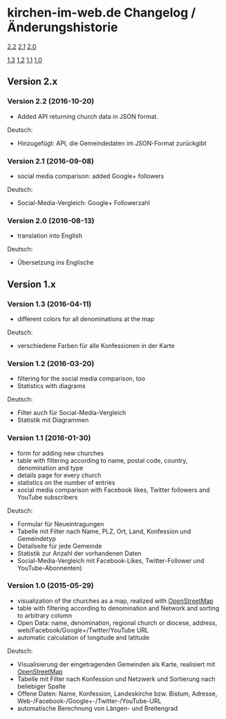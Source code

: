 ﻿# kirchen-im-web.de Changelog / Änderungshistorie

[2.2](#version-22-2016-10-20)
[2.1](#version-21-2016-09-08)
[2.0](#version-20-2016-08-13)

[1.3](#version-13-2016-04-11)
[1.2](#version-12-2016-03-20)
[1.1](#version-11-2016-01-30)
[1.0](#version-10-2015-05-29)

## Version 2.x

### Version 2.2 (2016-10-20)
* Added API returning church data in JSON format.

Deutsch:
* Hinzugefügt: API, die Gemeindedaten im JSON-Format zurückgibt

### Version 2.1 (2016-09-08)
* social media comparison: added Google+ followers

Deutsch:
* Social-Media-Vergleich: Google+ Followerzahl

### Version 2.0 (2016-08-13)
* translation into English

Deutsch:
* Übersetzung ins Englische


## Version 1.x

### Version 1.3 (2016-04-11)
* different colors for all denominations at the map

Deutsch:
* verschiedene Farben für alle Konfessionen in der Karte

### Version 1.2 (2016-03-20)
* filtering for the social media comparison, too
* Statistics with diagrams

Deutsch:
* Filter auch für Social-Media-Vergleich
* Statistik mit Diagrammen

### Version 1.1 (2016-01-30)
* form for adding new churches
* table with filtering according to name, postal code, country, denomination and type
* details page for every church
* statistics on the number of entries
* social media comparison with Facebook likes, Twitter followers and YouTube subscribers

Deutsch:
* Formular für Neueintragungen
* Tabelle mit Filter nach Name, PLZ, Ort, Land, Konfession und Gemeindetyp
* Detailseite für jede Gemeinde
* Statistik zur Anzahl der vorhandenen Daten
* Social-Media-Vergleich mit Facebook-Likes, Twitter-Follower und YouTube-Abonnenten)

### Version 1.0 (2015-05-29)
* visualization of the churches as a map, realized with [OpenStreetMap](https://www.openstreetmap.org/)
* table with filtering according to denomination and Network and sorting to arbitrary column
* Open Data: name, denomination, regional church or diocese, address, web/Facebook/Google+/Twitter/YouTube URL
* automatic calculation of longitude and latitude

Deutsch:
* Visualisierung der eingetragenden Gemeinden als Karte, realisiert mit [OpenStreetMap](https://www.openstreetmap.org/)
* Tabelle mit Filter nach Konfession und Netzwerk und Sortierung nach beliebiger Spalte
* Offene Daten: Name, Konfession, Landeskirche bzw. Bistum, Adresse, Web-/Facebook-/Google+-/Twitter-/YouTube-URL
* automatische Berechnung von Längen- und Breitengrad
